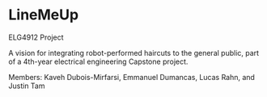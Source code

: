 # LineMeUp

ELG4912 Project

A vision for integrating robot-performed haircuts to the general public, part of a 4th-year electrical engineering Capstone project. 

Members:
Kaveh Dubois-Mirfarsi, Emmanuel Dumancas, Lucas Rahn, and Justin Tam
